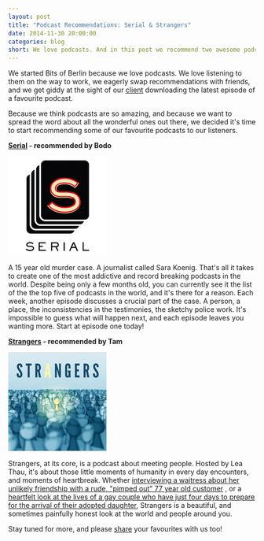```yaml
---
layout: post
title: "Podcast Recommendations: Serial & Strangers"
date: 2014-11-30 20:00:00
categories: blog
short: We love podcasts. And in this post we recommend two awesome podcasts to listen to.
---
```

We started Bits of Berlin because we love podcasts. We love listening to them on the way to work, we eagerly swap recommendations with friends, and we get giddy at the sight of our [client](http://podwhat.org/en/clients/) downloading the latest episode of a favourite podcast.

Because we think podcasts are so amazing, and because we want to spread the word about all the wonderful ones out there, we decided it's time to start recommending some of our favourite podcasts to our listeners.

**[Serial](http://serialpodcast.org/) - recommended by Bodo**

[![Serial Logo](/images/recommendations-1/serial.png)](http://serialpodcast.org/)

A 15 year old murder case. A journalist called Sara Koenig. That's all it takes to create one of the most addictive and record breaking podcasts in the world. Despite being only a few months old, you can currently see it the list of the the top five of podcasts in the world, and it's there for a reason. Each week, another episode discusses a crucial part of the case. A person, a place, the inconsistencies in the testimonies, the sketchy police work. It's impossible to guess what will happen next, and each episode leaves you wanting more. Start at episode one today!

**[Strangers](http://www.kcrw.com/news-culture/shows/strangers) - recommended by Tam**

[![Stangers Logo](/images/recommendations-1/strangers.jpg)](http://www.kcrw.com/news-culture/shows/strangers)

Strangers, at its core, is a podcast about meeting people. Hosted by Lea Thau, it's about those little moments of humanity in every day encounters, and moments of heartbreak. Whether [interviewing a waitress about her unlikely friendship with a rude, "pimped out"  77 year old customer](http://www.kcrw.com/news-culture/shows/strangers/jennefer-ludwigsen-big-jim-and-smokey-joe) , or a [heartfelt look at the lives of a gay couple who have just four days to prepare for the arrival of their adopted daughter](http://www.kcrw.com/news-culture/shows/strangers/two-men-and-a-baby), Strangers is a beautiful, and sometimes painfully honest look at the world and people around you.

Stay tuned for more, and please [share](https://twitter.com/bitsofberlin) your favourites with us too!
